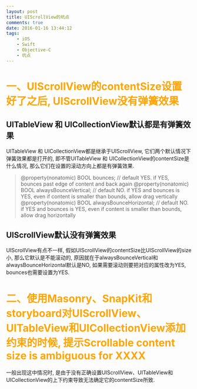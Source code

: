 ```yaml
---
layout: post
title: UIScrollView的坑点
comments: true
date: 2016-01-16 13:44:12
tags:
    - iOS
    - Swift
    - Objective-C
    - 坑点
---
```


# <font color=orange>一、UIScrollView的contentSize设置好了之后, UIScrollView没有弹簧效果</font>

## UITableView 和 UICollectionView默认都是有弹簧效果
UITableView 和 UICollectionView都是继承于UIScrollView, 它们两个默认情况下弹簧效果都是打开的, 即不管UITableView 和 UICollectionView的contentSize是什么情况, 那么它们在设置的滚动方向上都是有弹簧效果.

>   @property(nonatomic)         BOOL                         bounces;                        // default YES. if YES, bounces past edge of content and back again
@property(nonatomic)         BOOL                         alwaysBounceVertical;           // default NO. if YES and bounces is YES, even if content is smaller than bounds, allow drag vertically
@property(nonatomic)         BOOL                         alwaysBounceHorizontal;         // default NO. if YES and bounces is YES, even if content is smaller than bounds, allow drag horizontally

<!--more-->
## UIScrollView默认没有弹簧效果
UIScrollView有点不一样, 假如UIScrollView的contentSize比UIScrollView的size小, 那么它默认是不能滚动的, 原因就在于alwaysBounceVertical和alwaysBounceHorizontal默认是NO, 如果需要滚动则要把对应的属性改为YES, bounces也需要设置为YES.

# <font color=orange>二、使用Masonry、SnapKit和storyboard对UIScrollView、UITableView和UICollectionView添加约束的时候, 提示Scrollable content size is ambiguous for XXXX</font>
一般出现这中情况时, 是由于没有正确设置UIScrollView、UITableView和UICollectionView的上下约束导致无法确定它的contentSize所致.

